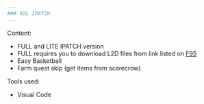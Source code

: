 ```yaml
---
### SOL IPATCH
---
```

Content:
- FULL and LITE IPATCH version
 - FULL requires you to download L2D files from link listed on [F95](https://f95zone.to/threads/school-of-lust-incest-patch.136943/)
- Easy Basketball
- Farm quest skip (get items from scarecrow)

Tools used:
- Visual Code
